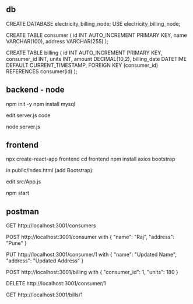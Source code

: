 ## db
CREATE DATABASE electricity_billing_node;
USE electricity_billing_node;

CREATE TABLE consumer (
    id INT AUTO_INCREMENT PRIMARY KEY,
    name VARCHAR(100),
    address VARCHAR(255)
);

CREATE TABLE billing (
    id INT AUTO_INCREMENT PRIMARY KEY,
    consumer_id INT,
    units INT,
    amount DECIMAL(10,2),
    billing_date DATETIME DEFAULT CURRENT_TIMESTAMP,
    FOREIGN KEY (consumer_id) REFERENCES consumer(id)
);


## backend - node
npm init -y
npm install mysql

edit server.js code

node server.js

## frontend
npx create-react-app frontend
cd frontend
npm install axios bootstrap

in public/index.html (add Bootstrap):
<link
  rel="stylesheet"
  href="https://maxcdn.bootstrapcdn.com/bootstrap/4.5.2/css/bootstrap.min.css"
/>

edit src/App.js

npm start

## postman
GET http://localhost:3001/consumers

POST http://localhost:3001/consumer with { "name": "Raj", "address": "Pune" }

PUT http://localhost:3001/consumer/1 with { "name": "Updated Name", "address": "Updated Address" }

POST http://localhost:3001/billing with { "consumer_id": 1, "units": 180 }

DELETE http://localhost:3001/consumer/1

GET http://localhost:3001/bills/1
